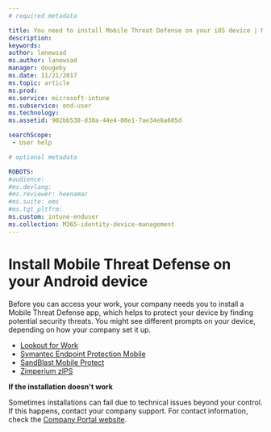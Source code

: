 ```yaml
---
# required metadata

title: You need to install Mobile Threat Defense on your iOS device | Microsoft Docs
description:
keywords:
author: lenewsad
ms.author: lanewsad
manager: dougeby
ms.date: 11/21/2017
ms.topic: article
ms.prod:
ms.service: microsoft-intune
ms.subservice: end-user
ms.technology:
ms.assetid: 902bb538-d30a-44e4-80e1-7ae34e6a605d

searchScope:
 - User help

# optional metadata

ROBOTS:  
#audience:
#ms.devlang:
#ms.reviewer: heenamac
#ms.suite: ems
#ms.tgt_pltfrm:
ms.custom: intune-enduser
ms.collection: M365-identity-device-management
---
```


# Install Mobile Threat Defense on your Android device

Before you can access your work, your company needs you to install a Mobile Threat Defense app, which helps to protect your device by finding potential security threats. You might see different prompts on your device, depending on how your company set it up.

* [Lookout for Work](you-are-prompted-to-install-lookout-for-work-android.md)
* [Symantec Endpoint Protection Mobile](you-are-prompted-to-install-skycure-android.md)
* [SandBlast Mobile Protect](you-are-prompted-to-install-sandblast-android.md)
* [Zimperium zIPS](you-are-prompted-to-install-zips-android.md)

**If the installation doesn't work**

Sometimes installations can fail due to technical issues beyond your control. If this happens, contact your company support. For contact information, check the [Company Portal website](https://go.microsoft.com/fwlink/?linkid=2010980).
